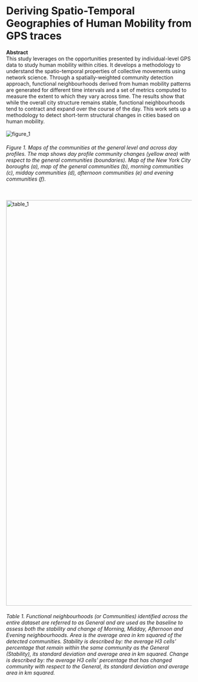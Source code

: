 # Deriving Spatio-Temporal Geographies of Human Mobility from GPS traces
<b> Abstract </b> <br>
This study leverages on the opportunities presented by individual-level GPS data to study human mobility within cities. It develops a methodology to understand the spatio-temporal properties of collective movements using network science. Through a spatially-weighted community detection approach, functional neighbourhoods derived from human mobility patterns are generated for different time intervals and a set of metrics computed to measure the extent to which they vary across time. The results show that while the overall city structure remains stable, functional neighbourhoods tend to contract and expand over the course of the day. This work sets up a methodology to detect short-term structural changes in cities based on human mobility.
<br>
<br>
![figure_1](https://user-images.githubusercontent.com/17129483/142650678-297b1335-faf5-47c3-98f7-1c5b5d813a99.png) <br>
###### Figure 1. Maps of the communities at the general level and across day profiles. The map shows day profile community changes (yellow area) with respect to the general communities (boundaries). Map of the New York City boroughs (a), map of the general communities (b), morning communities (c), midday communities (d), afternoon communities (e) and evening communities (f).
<br>
<img width="1099" alt="table_1" src="https://user-images.githubusercontent.com/17129483/142651749-e490ec51-c85f-4ca4-8b45-c1f8a4437209.png">

###### Table 1.  Functional neighbourhoods (or Communities) identified across the entire dataset are referred to as General and are used as the baseline to assess both the stability and change of Morning, Midday, Afternoon and Evening neighbourhoods. Area is the average area in km squared of the detected communities. Stability is described by: the average H3 cells’ percentage that remain within the same community as the General (Stability), its standard deviation and average area in km squared. Change is described by: the average H3 cells’ percentage that has changed community with respect to the General, its standard deviation and average area in km squared.
<br>
<br>
